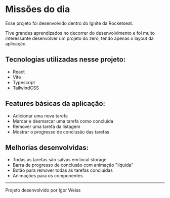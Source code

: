 # Missões do dia

Esse projeto foi desenvolvido dentro do Ignite da Rocketseat.

Tive grandes aprendizados no decorrer do desenvolvimento e foi muito interessante desenvolver um projeto do zero, tendo apenas o layout da aplicação.

## Tecnologias utilizadas nesse projeto:
* React
* Vite
* Typescript
* TailwindCSS

## Features básicas da aplicação:
- Adicionar uma nova tarefa
- Marcar e desmarcar uma tarefa como concluída
- Remover uma tarefa da listagem
- Mostrar o progresso de conclusão das tarefas

## Melhorias desenvolvidas:
* Todas as tarefas são salvas em local storage
* Barra de progresso de conclusão com animação "líquida"
* Botão para remover todas as tarefas concluídas
* Animações para os componentes

---
Projeto desenvolvido por Igor Weiss